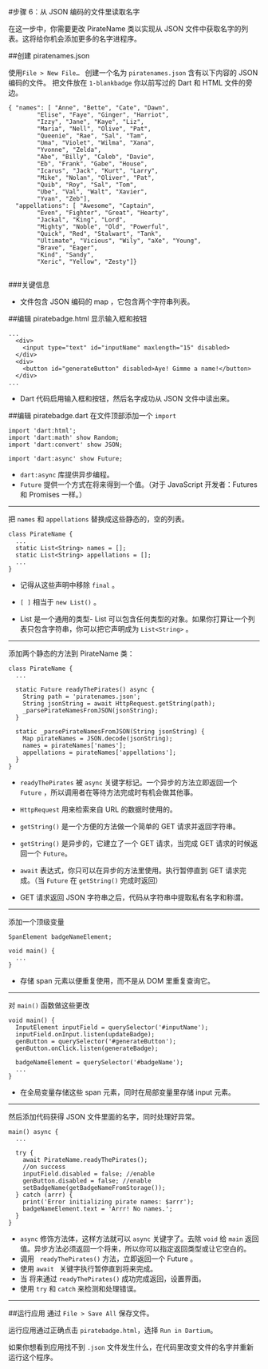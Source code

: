 #步骤 6：从 JSON 编码的文件里读取名字

在这一步中，你需要更改 PirateName 类以实现从 JSON 文件中获取名字的列表。这将给你机会添加更多的名字进程序。 

##创建 piratenames.json  
 
使用`File > New File… ` 创建一个名为 `piratenames.json` 含有以下内容的 JSON 编码的文件。
把文件放在 `1-blankbadge` 你以前写过的 Dart 和 HTML 文件的旁边。

```
{ "names": [ "Anne", "Bette", "Cate", "Dawn",
        "Elise", "Faye", "Ginger", "Harriot",
        "Izzy", "Jane", "Kaye", "Liz",
        "Maria", "Nell", "Olive", "Pat",
        "Queenie", "Rae", "Sal", "Tam",
        "Uma", "Violet", "Wilma", "Xana",
        "Yvonne", "Zelda",
        "Abe", "Billy", "Caleb", "Davie",
        "Eb", "Frank", "Gabe", "House",
        "Icarus", "Jack", "Kurt", "Larry",
        "Mike", "Nolan", "Oliver", "Pat",
        "Quib", "Roy", "Sal", "Tom",
        "Ube", "Val", "Walt", "Xavier",
        "Yvan", "Zeb"],
  "appellations": [ "Awesome", "Captain",
        "Even", "Fighter", "Great", "Hearty",
        "Jackal", "King", "Lord",
        "Mighty", "Noble", "Old", "Powerful",
        "Quick", "Red", "Stalwart", "Tank",
        "Ultimate", "Vicious", "Wily", "aXe", "Young",
        "Brave", "Eager",
        "Kind", "Sandy",
        "Xeric", "Yellow", "Zesty"]}
        
```

###关键信息

- 文件包含 JSON 编码的 map ，它包含两个字符串列表。

##编辑 piratebadge.html
显示输入框和按钮

```
...
  <div>
    <input type="text" id="inputName" maxlength="15" disabled>
  </div>
  <div>
    <button id="generateButton" disabled>Aye! Gimme a name!</button>
  </div>
...

```
- Dart 代码启用输入框和按钮，然后名字成功从 JSON 文件中读出来。

##编辑 piratebadge.dart
在文件顶部添加一个 `import`  

```
import 'dart:html';
import 'dart:math' show Random;
import 'dart:convert' show JSON;

import 'dart:async' show Future;

```  

- `dart:async` 库提供异步编程。
-  `Future` 提供一个方式在将来得到一个值。（对于 JavaScript 开发者：Futures 和 Promises 一样。）

---
把 `names` 和 `appellations` 替换成这些静态的，空的列表。

```
class PirateName {
  ...
  static List<String> names = [];
  static List<String> appellations = [];
  ...
}
```

- 记得从这些声明中移除 `final` 。 

- `[ ]` 相当于 `new List()` 。  

- List 是一个通用的类型- List 可以包含任何类型的对象。如果你打算让一个列表只包含字符串，你可以把它声明成为 `List<String>` 。
___
添加两个静态的方法到 PirateName 类：

```
class PirateName {
  ...

  static Future readyThePirates() async {
    String path = 'piratenames.json';
    String jsonString = await HttpRequest.getString(path);
    _parsePirateNamesFromJSON(jsonString);
  }
  
  static _parsePirateNamesFromJSON(String jsonString) {
    Map pirateNames = JSON.decode(jsonString);
    names = pirateNames['names'];
    appellations = pirateNames['appellations'];
  }
}
```  

- `readyThePirates` 被 `async` 关键字标记。一个异步的方法立即返回一个 `Future` ，所以调用者在等待方法完成时有机会做其他事。

- `HttpRequest` 用来检索来自 URL 的数据时使用的。

-  `getString()` 是一个方便的方法做一个简单的 GET 请求并返回字符串。

-  `getString()` 是异步的，它建立了一个 GET 请求，当完成 GET 请求的时候返回一个 `Future`。

-  `await` 表达式，你只可以在异步的方法里使用。执行暂停直到 GET 请求完成。（当 `Future` 在 `getString()` 完成时返回）
- GET 请求返回 JSON 字符串之后，代码从字符串中提取私有名字和称谓。

---
添加一个顶级变量

```
SpanElement badgeNameElement;

void main() {
  ...
}
```
- 存储  span 元素以便重复使用，而不是从 DOM 里重复查询它。

___ 

对 `main()` 函数做这些更改

```
void main() {
  InputElement inputField = querySelector('#inputName');
  inputField.onInput.listen(updateBadge);
  genButton = querySelector('#generateButton');
  genButton.onClick.listen(generateBadge);
  
  badgeNameElement = querySelector('#badgeName');
  ...
}
```
- 在全局变量存储这些 span 元素，同时在局部变量里存储 input 元素。

___

然后添加代码获得 JSON 文件里面的名字，同时处理好异常。

```
main() async {
  ...
  
  try {
    await PirateName.readyThePirates();
    //on success
    inputField.disabled = false; //enable
    genButton.disabled = false; //enable
    setBadgeName(getBadgeNameFromStorage());
  } catch (arrr) {
    print('Error initializing pirate names: $arrr');
    badgeNameElement.text = 'Arrr! No names.';
  }
}
```

- `async` 修饰方法体，这样方法就可以 `async` 关键字了。去除 `void` 给 `main` 返回值。异步方法必须返回一个将来，所以你可以指定返回类型或让它空白的。
- 调用 ` readyThePirates()` 方法，立即返回一个 Future 。
- 使用 `await ` 关键字执行暂停直到将来完成。
- 当 将来通过 `readyThePirates()` 成功完成返回，设置界面。
- 使用 `try` 和 `catch` 来检测和处理错误。
___

##运行应用
通过 `File > Save All` 保存文件。

运行应用通过正确点击 `piratebadge.html`，选择 `Run in Dartium`。

如果你想看到应用找不到 `.json` 文件发生什么，在代码里改变文件的名字并重新运行这个程序。

